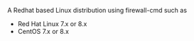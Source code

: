 A Redhat based Linux distribution using firewall-cmd such as
* Red Hat Linux 7.x or 8.x
* CentOS 7.x or 8.x
